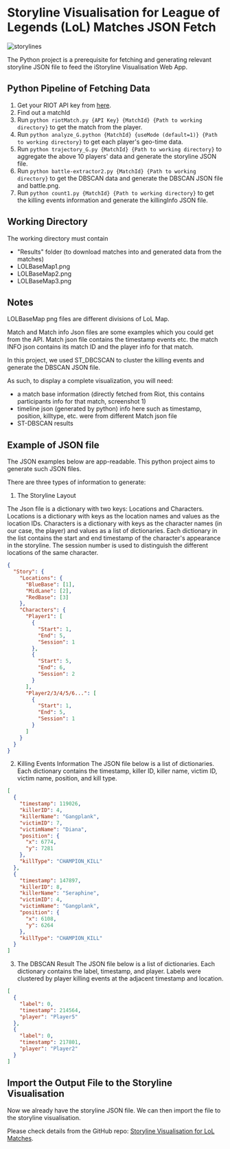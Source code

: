# Storyline Visualisation for League of Legends (LoL) Matches JSON Fetch

![storylines](https://i.postimg.cc/pL21zGDM/Legend.jpg)

The Python project is a prerequisite for fetching and generating
relevant storyline JSON file to feed the iStoryline Visualisation
Web App.

## Python Pipeline of Fetching Data

1. Get your RIOT API key from [here](https://developer.riotgames.com/).
3. Find out a matchId
4. Run `python riotMatch.py {API Key} {MatchId} {Path to working directory}` to get the match from the player.
5. Run `python analyze_G.python {MatchId} {useMode (default=1)} {Path to working directory}` to get each player's geo-time data.
6. Run `python trajectory_G.py {MatchId} {Path to working directory}` to aggregate the above 10 players' data and generate the storyline JSON file.
7. Run `python battle-extractor2.py {MatchId} {Path to working directory}` to get the DBSCAN data and generate the DBSCAN JSON file and battle.png.
8. Run `python count1.py {MatchId} {Path to working directory}` to get the killing events information and generate the killingInfo JSON file.

## Working Directory
The working directory must contain
 - "Results" folder (to download matches into and generated data from the matches)
 - LOLBaseMap1.png
 - LOLBaseMap2.png
 - LOLBaseMap3.png

## Notes

LOLBaseMap png files are different divisions of LoL Map.

Match and Match info Json files are some examples which you could get from the API. Match json file contains the timestamp events etc. the match INFO json contains its match ID and the player info for that match.

In this project, we used ST_DBCSCAN to cluster the killing events and generate the DBSCAN JSON file.

As such, to display a complete visualization, you will need:
- a match base information (directly fetched from Riot, this contains participants info for that match, screenshot 1)
- timeline json (generated by python) info here such as timestamp, position, killtype, etc. were from different Match json file
- ST-DBSCAN results

## Example of JSON file

The JSON examples below are app-readable. This python project aims to generate such JSON files.

There are three types of information to generate:

1. The Storyline Layout

The Json file is a dictionary with two keys: Locations and Characters.
Locations is a dictionary with keys as the location names and values as the location IDs.
Characters is a dictionary with keys as the character names (in our case, the player) and values as a list of dictionaries.
Each dictionary in the list contains the start and end timestamp of the character's appearance in the storyline.
The session number is used to distinguish the different locations of the same character.

```JSON
{
  "Story": {
    "Locations": {
      "BlueBase": [1],
      "MidLane": [2],
      "RedBase": [3]
    },
    "Characters": {
      "Player1": [
        {
          "Start": 1,
          "End": 5,
          "Session": 1
        },
        {
          "Start": 5,
          "End": 6,
          "Session": 2
        }
      ],
      "Player2/3/4/5/6...": [
        {
          "Start": 1,
          "End": 5,
          "Session": 1
        }
      ]
    }
  }
}
```

2. Killing Events Information
   The JSON file below is a list of dictionaries.
   Each dictionary contains the timestamp, killer ID, killer name, victim ID, victim name, position, and kill type.

```JSON
[
  {
    "timestamp": 119026,
    "killerID": 4,
    "killerName": "Gangplank",
    "victimID": 7,
    "victimName": "Diana",
    "position": {
      "x": 6774,
      "y": 7281
    },
    "killType": "CHAMPION_KILL"
  },
  {
    "timestamp": 147897,
    "killerID": 8,
    "killerName": "Seraphine",
    "victimID": 4,
    "victimName": "Gangplank",
    "position": {
      "x": 6108,
      "y": 6264
    },
    "killType": "CHAMPION_KILL"
  }
]
```

3. The DBSCAN Result
   The JSON file below is a list of dictionaries.
   Each dictionary contains the label, timestamp, and player.
   Labels were clustered by player killing events at the adjacent timestamp and location.

```JSON
[
  {
    "label": 0,
    "timestamp": 214564,
    "player": "Player5"
  },
  {
    "label": 0,
    "timestamp": 217801,
    "player": "Player2"
  }
]
```

## Import the Output File to the Storyline Visualisation

Now we already have the storyline JSON file. We can then import the file to the storyline visualisation.

Please check details from the GitHub repo: [Storyline Visualisation for LoL Matches](https://github.com/tiange997/iStoryline.js).
